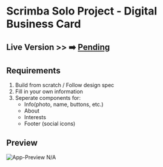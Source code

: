 # Scrimba Solo Project - Digital Business Card

## Live Version >> ➡️ [Pending](https://#)

## Requirements
1. Build from scratch / Follow design spec
2. Fill in your own information
3. Seperate components for: 
    - Info(photo, name, buttons, etc.)
    - About
    - Interests
    - Footer (social icons)

## Preview
![App-Preview N/A](images/#)